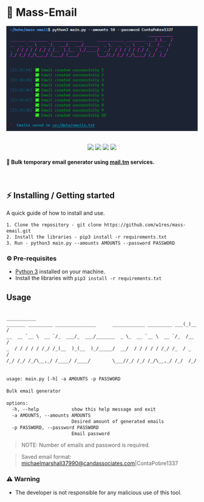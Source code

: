 # 📧 Mass-Email

<div align="center">
    <img src="./assets/banner.png" width="550">
</div>

<br>

<p align="center">
    <img src="https://img.shields.io/github/license/w1res/mass-email?color=blue&logo=github&logoColor=blue&style=for-the-badge">
    <img src="https://img.shields.io/github/issues/w1res/mass-email?color=blue&logo=github&logoColor=blue&style=for-the-badge">
    <img src="https://img.shields.io/github/stars/w1res/mass-email?color=blue&label=STARS&logo=github&logoColor=blue&style=for-the-badge">
    <img src="https://img.shields.io/github/languages/code-size/w1res/mass-email?color=blue&logo=github&logoColor=blue&style=for-the-badge">
</p>

#### 📧 Bulk temporary email generator using [mail.tm](https://mail.tm/) services.

<br>

## ⚡ Installing / Getting started

<p> A quick guide of how to install and use. </p>

```
1. Clone the repository - git clone https://github.com/w1res/mass-email.git
2. Install the libraries - pip3 install -r requirements.txt
3. Run - python3 main.py --amounts AMOUNTS --password PASSWORD
```

### ⚙️ Pre-requisites
- [Python 3](https://www.python.org/downloads/) installed on your machine.
- Install the libraries with `pip3 install -r requirements.txt`

## Usage
```
                                                              ___________
_______ _________ _______________      ____________ _________ ___(_)__  /
__  __ `__ \  __ `/_  ___/_  ___/_______  _ \_  __ `__ \  __ `/_  /__  / 
_  / / / / / /_/ /_(__  )_(__  )_/_____/  __/  / / / / / /_/ /_  / _  /  
/_/ /_/ /_/\__,_/ /____/ /____/        \___//_/ /_/ /_/\__,_/ /_/  /_/   


usage: main.py [-h] -a AMOUNTS -p PASSWORD

Bulk email generator

options:
  -h, --help            show this help message and exit   
  -a AMOUNTS, --amounts AMOUNTS
                        Desired amount of generated emails
  -p PASSWORD, --password PASSWORD
                        Email password
```
> NOTE: Number of emails and password is required.

> Saved email format: michaelmarshall37990@candassociates.com|ContaPobre1337

### ⚠️ Warning
- The developer is not responsible for any malicious use of this tool.
